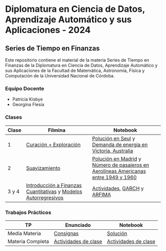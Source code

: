 # Diplomatura en Ciencia de Datos, Aprendizaje Automático y sus Aplicaciones - 2024

## Series de Tiempo en Finanzas

Este repositorio contiene el material de la materia Series de Tiempo en Finanzas de la Diplomatura en Ciencia de Datos, Aprendizaje Automático y sus Aplicaciones de la Facultad de Matemática, Astronomía, Física y Computación de la Universidad Nacional de Córdoba.

### Equipo Docente

- Patricia Kisbye
- Georgina Flesia

### Clases

| Clase | Filmina                                                                                                                                                                                     | Notebook                                                                                                                                                                                                                                                                                                       |
| ----- | ------------------------------------------------------------------------------------------------------------------------------------------------------------------------------------------- | -------------------------------------------------------------------------------------------------------------------------------------------------------------------------------------------------------------------------------------------------------------------------------------------------------------- |
| 1     | [Curación + Exploración](./clases/filminas/1_y_2-Curacion_Exploracion_Suavizado_exponencial.pdf)                                                                                            | [Polución en Seul](./clases/notebook/polucion_en_seul/) y [Demanda de energía en Victoria, Australia](./clases/notebook/demanda_de_energia-victoria_australia/Exploracion-demanda-energia-electrica.ipynb)                                                                                                     |
| 2     | [Suavizamiento](./clases/filminas/1_y_2-Curacion_Exploracion_Suavizado_exponencial.pdf)                                                                                                     | [Polución en Madrid](./clases/notebook/polucion_en_madrid/Suavizado%20exponencial%20para%20prediccion%20madrid.ipynb) y [Número de pasajeros en Aerolíneas Americanas entre 1949 y 1960](./clases/notebook/pasajeros_aerolineas_americanas-1949_a_1960/Suavizado%20exponencial%20demanda%20de%20tickets.ipynb) |
| 3 y 4 | [Introducción a Finanzas Cuantitativas](./clases/filminas/3_y_4-Introduccion_a_Finanzas_Cuantitativas.pdf) y [Modelos Autorregresivos](./clases/filminas/3_y_4-Modelos_Autorregresivos.pdf) | [Actividades](./clases/notebook/actividades-segunda_parte/), [GARCH](./clases/notebook/garch/) y [ARFIMA](./clases/notebook/arfima/)                                                                                                                                                                           |

### Trabajos Prácticos

| TP            | Enunciado                                          | Notebook                                            |
| ------------- | -------------------------------------------------- | --------------------------------------------------- |
| Media Materia | [Consignas](./examen/media_materia/original.ipynb) | [Solución](./examen/media_materia/desarrollo.ipynb) |
| Materia Completa | [Actividades de clase](./clases/notebook/actividades-segunda_parte/Actividades.ipynb) | [Actividades de clase](./examen/full_materia/actividades.ipynb) |